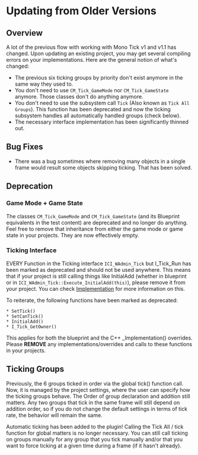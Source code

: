 # Updating from Older Versions

## Overview

A lot of the previous flow with working with Mono Tick v1 and v1.1 has changed. Upon updating an existing project, you may get several compiling errors on your implementations. Here are the general notion of what's changed:  

* The previous six ticking groups by priority don't exist anymore in the same way they used to. 
* You don't need to use `CM_Tick_GameMode` nor `CM_Tick_GameState` anymore. Those classes don't do anything anymore.
* You don't need to use the subsystem call `Tick` (Also known as `Tick All Groups`). This function has been deprecated and now the ticking subsystem handles all automatically handled groups (check below).
* The necessary interface implementation has been significantly thinned out.  

## Bug Fixes

* There was a bug sometimes where removing many objects in a single frame would result some objects skipping ticking. That has been solved.  

## Deprecation

### Game Mode + Game State

The classes `CM_Tick_GameMode` and `CM_Tick_GameState` (and its Blueprint equivalents in the test content) are deprecated and no longer do anything. Feel free to remove that inheritance from either the game mode or game state in your projects. They are now effectively empty.  

### Ticking Interface 

EVERY Function in the Ticking interface `ICI_WAdmin_Tick` but I_Tick_Run has been marked as deprecated and should not be used anywhere. This means that if your project is still calling things like InitialAdd (whether in blueprint or in `ICI_WAdmin_Tick::Execute_InitialAdd(this)`), please remove it from your project.  You can check [Implementation](/Implementation.md) for more information on this.  

To reiterate, the following functions have been marked as deprecated:

	* SetTick()  
    * SetCanTick()  
    * InitialAdd()  
    * I_Tick_GetOwner()  
    
This applies for both the blueprint and the C++ _Implementation() overrides. Please **REMOVE** any implementations/overrides and calls to these functions in your projects.  

## Ticking Groups

Previously, the 6 groups ticked in order via the global tick() function call. Now, it is managed by the project settings, where the user can specify how the ticking groups behave. The Order of group declaration and addition still matters. Any two groups that tick in the same frame will still depend on addition order, so if you do not change the default settings in terms of tick rate, the behavior will remain the same.  

Automatic ticking has been added to the plugin! Calling the Tick All / tick function for global matters is no longer necessary. You can still call ticking on groups manually for any group that you tick manually and/or that you want to force ticking at a given time during a frame (if it hasn't already).  